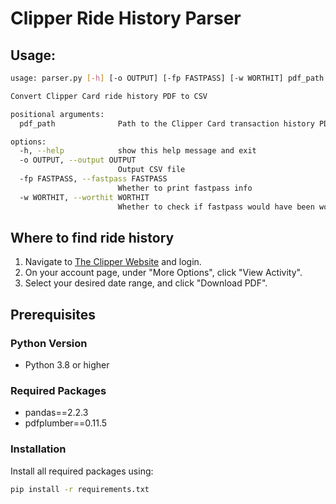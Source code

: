 # Clipper Ride History Parser

## Usage:
```sh
usage: parser.py [-h] [-o OUTPUT] [-fp FASTPASS] [-w WORTHIT] pdf_path

Convert Clipper Card ride history PDF to CSV

positional arguments:
  pdf_path              Path to the Clipper Card transaction history PDF

options:
  -h, --help            show this help message and exit
  -o OUTPUT, --output OUTPUT
                        Output CSV file
  -fp FASTPASS, --fastpass FASTPASS
                        Whether to print fastpass info
  -w WORTHIT, --worthit WORTHIT
                        Whether to check if fastpass would have been worth it
```

## Where to find ride history
1. Navigate to [The Clipper Website](https://www.clippercard.com/ClipperWeb/) and login.
1. On your account page, under "More Options", click "View Activity".
1. Select your desired date range, and click "Download PDF".

## Prerequisites

### Python Version
- Python 3.8 or higher

### Required Packages
- pandas==2.2.3
- pdfplumber==0.11.5

### Installation
Install all required packages using:
```bash
pip install -r requirements.txt
```